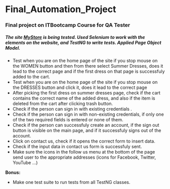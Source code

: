 <html>
<h1> Final_Automation_Project</h1>
<h3>Final project on ITBootcamp Course for QA Tester</h3>
<body>
<h5>The site <a href="http://automationpractice.com/index.php">MyStore</a>  is being tested.
Used Selenium to work with the elements on the website, and TestNG to write tests. Applied Page Object Model.</h5>
<ul>
<li>Test when you are on the home page of the site if you stop mouse on the WOMEN button and then from there select Summer Dresses,
 does it lead to the correct page and if the first dress on that page is successfuly added to the cart.</li>
 <li>Test when you are on the home page of the site if you stop mouse on the DRESSES button and click it,
does it lead to the correct page</li>
<li>After picking the first dress on summer dresses page, check if the cart contains the correct name of the added dress, and also if the item is deleted from the cart after clicking trash button.</li>
<li>Check if the person can sign in with existing credentials .</li>
<li>Check if the person can sign in with non-existing credentials, if only one of the two required fields is entered or none of them.</li>
<li>Check if the person can successfuly create an account, if the sign out button is visible on the main page, and if it successfuly signs out of the account.</li>
<li>Click on contact us, check if it opens the correct form to insert data.</li>
<li>Check if the input data in contact us form is successfuly sent.</li>
<li>Make sure the icons in the follow us menu at the bottom of the page send user to the appropriate addresses
 (icons for Facebook, Twitter, YouTube ...)</li>
 </ul>
<p><b>Bonus:</b></p>
<ul>
<li>Make one test suite to run tests from all TestNG classes.</li>
</ul>
</body>
</html>
